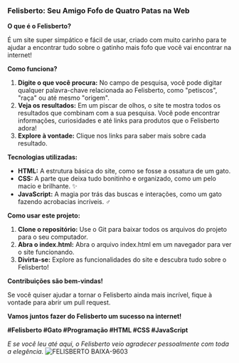 ### Felisberto: Seu Amigo Fofo de Quatro Patas na Web

**O que é o Felisberto?**

É um site super simpático e fácil de usar, criado com muito carinho para te ajudar a encontrar tudo sobre o gatinho mais fofo que você vai encontrar na internet! 

**Como funciona?**

1. **Digite o que você procura:** No campo de pesquisa, você pode digitar qualquer palavra-chave relacionada ao Felisberto, como "petiscos", "raça" ou até mesmo "origem".
2. **Veja os resultados:** Em um piscar de olhos, o site te mostra todos os resultados que combinam com a sua pesquisa. Você pode encontrar informações, curiosidades e até links para produtos que o Felisberto adora!
3. **Explore à vontade:** Clique nos links para saber mais sobre cada resultado.

**Tecnologias utilizadas:**

* **HTML:** A estrutura básica do site, como se fosse a ossatura de um gato. 
* **CSS:** A parte que deixa tudo bonitinho e organizado, como um pelo macio e brilhante. ✨
* **JavaScript:** A magia por trás das buscas e interações, como um gato fazendo acrobacias incríveis. ‍♂️

**Como usar este projeto:**

1. **Clone o repositório:** Use o Git para baixar todos os arquivos do projeto para o seu computador.
2. **Abra o index.html:** Abra o arquivo index.html em um navegador para ver o site funcionando.
3. **Divirta-se:** Explore as funcionalidades do site e descubra tudo sobre o Felisberto!

**Contribuições são bem-vindas!**

Se você quiser ajudar a tornar o Felisberto ainda mais incrível, fique à vontade para abrir um pull request. 

**Vamos juntos fazer do Felisberto um sucesso na internet!** 

**#Felisberto #Gato #Programação #HTML #CSS #JavaScript**

*E se você leu até aqui, o Felisberto veio agradecer pessoalmente com toda a elegência.*
![FELISBERTO BAIXA-9603](https://github.com/user-attachments/assets/cd10a07f-39f6-4c5f-926e-e7e3e2323b44)

